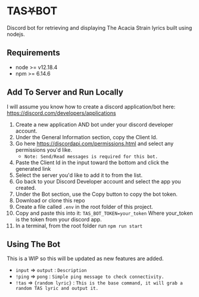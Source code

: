 # TAS⛧BOT
Discord bot for retrieving and displaying The Acacia Strain lyrics built using nodejs.

## Requirements
- node >= v12.18.4
- npm >= 6.14.6

## Add To Server and Run Locally
I will assume you know how to create a discord application/bot here: https://discord.com/developers/applications
1. Create a new application AND bot under your discord developer account.
1. Under the General Information section, copy the Client Id.
1. Go here https://discordapi.com/permissions.html and select any permissions you'd like.
    - `Note: Send/Read messages is required for this bot.`
1. Paste the Client Id in the input toward the bottom and click the generated link
1. Select the server you'd like to add it to from the list.
1. Go back to your Discord Developer account and select the app you created.
1. Under the Bot section, use the Copy button to copy the bot token.
1. Download or clone this repo
1. Create a file called `.env` in the root folder of this project. 
1. Copy and paste this into it: `TAS_BOT_TOKEN=your_token` Where your_token is the token from your discord app.
1. In a terminal, from the root folder run `npm run start`

## Using The Bot
This is a WIP so this will be updated as new features are added.
- `input` => `output` : `Description`
- `!ping` => `pong` : `Simple ping message to check connectivity.`
- `!tas` => `{random lyric}` : `This is the base command, it will grab a random TAS lyric and output it.`
